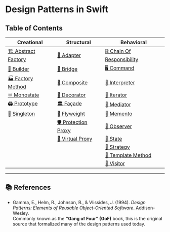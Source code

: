 # Design Patterns in Swift

## Table of Contents

| Creational               | Structural               | Behavioral               |
|--------------------------|--------------------------|---------------------------|
| [🏗️ Abstract Factory](https://janeshsutharios.github.io/TechBlogs/iOS/Design-Patterns-In-Swift/Creational-Patterns#-abstract-factory-creational) | [🔌 Adapter](https://janeshsutharios.github.io/TechBlogs/iOS/Design-Patterns-In-Swift/Structural-Patterns#-adapter-structural) | [⛓️ Chain Of Responsibility](https://janeshsutharios.github.io/TechBlogs/iOS/Design-Patterns-In-Swift/Behavioral-Patterns#-chain-of-responsibility-behavioral) |
| [👷 Builder](https://janeshsutharios.github.io/TechBlogs/iOS/Design-Patterns-In-Swift/Creational-Patterns#-builder-creational) | [🌉 Bridge](https://janeshsutharios.github.io/TechBlogs/iOS/Design-Patterns-In-Swift/Structural-Patterns#-bridge-structural) | [🖥️ Command](https://janeshsutharios.github.io/TechBlogs/iOS/Design-Patterns-In-Swift/Behavioral-Patterns#-command-behavioral) |
| [🏭 Factory Method](https://janeshsutharios.github.io/TechBlogs/iOS/Design-Patterns-In-Swift/Creational-Patterns#-factory-method-creational) | [🌳 Composite](https://janeshsutharios.github.io/TechBlogs/iOS/Design-Patterns-In-Swift/Structural-Patterns#-composite-structural) | [📜 Interpreter](https://janeshsutharios.github.io/TechBlogs/iOS/Design-Patterns-In-Swift/Behavioral-Patterns#-interpreter-behavioral) |
| [♾️ Monostate](https://janeshsutharios.github.io/TechBlogs/iOS/Design-Patterns-In-Swift/Creational-Patterns#-monostate-creational) | [🎨 Decorator](https://janeshsutharios.github.io/TechBlogs/iOS/Design-Patterns-In-Swift/Structural-Patterns#-decorator-structural) | [🔁 Iterator](https://janeshsutharios.github.io/TechBlogs/iOS/Design-Patterns-In-Swift/Behavioral-Patterns#-iterator-behavioral) |
| [🖨️ Prototype](https://janeshsutharios.github.io/TechBlogs/iOS/Design-Patterns-In-Swift/Creational-Patterns#-prototype-creational) | [🏛️ Façade](https://janeshsutharios.github.io/TechBlogs/iOS/Design-Patterns-In-Swift/Structural-Patterns#-facade-structural) | [📡 Mediator](https://janeshsutharios.github.io/TechBlogs/iOS/Design-Patterns-In-Swift/Behavioral-Patterns#-mediator-behavioral) |
| [👑 Singleton](https://janeshsutharios.github.io/TechBlogs/iOS/Design-Patterns-In-Swift/Creational-Patterns#-singleton-creational) | [🍃 Flyweight](https://janeshsutharios.github.io/TechBlogs/iOS/Design-Patterns-In-Swift/Structural-Patterns#-flyweight-structural) | [💾 Memento](https://janeshsutharios.github.io/TechBlogs/iOS/Design-Patterns-In-Swift/Behavioral-Patterns#-memento-behavioral) |
| | [🛡️ Protection Proxy](https://janeshsutharios.github.io/TechBlogs/iOS/Design-Patterns-In-Swift/Structural-Patterns#-protection-proxy-structural) | [👀 Observer](https://janeshsutharios.github.io/TechBlogs/iOS/Design-Patterns-In-Swift/Behavioral-Patterns#-observer-behavioral) |
| | [👻 Virtual Proxy](https://janeshsutharios.github.io/TechBlogs/iOS/Design-Patterns-In-Swift/Structural-Patterns#-virtual-proxy-structural) | [🔄 State](https://janeshsutharios.github.io/TechBlogs/iOS/Design-Patterns-In-Swift/Behavioral-Patterns#-state-behavioral) |
| | | [🎯 Strategy](https://janeshsutharios.github.io/TechBlogs/iOS/Design-Patterns-In-Swift/Behavioral-Patterns#-strategy-behavioral) |
| | | [📄 Template Method](https://janeshsutharios.github.io/TechBlogs/iOS/Design-Patterns-In-Swift/Behavioral-Patterns#-template-method-behavioral) |
| | | [👣 Visitor](https://janeshsutharios.github.io/TechBlogs/iOS/Design-Patterns-In-Swift/Behavioral-Patterns#-visitor-behavioral) |

---

## 📚 References

- Gamma, E., Helm, R., Johnson, R., & Vlissides, J. (1994). *Design Patterns: Elements of Reusable Object-Oriented Software*. Addison-Wesley.  
  Commonly known as the **"Gang of Four" (GoF)** book, this is the original source that formalized many of the design patterns used today.
